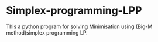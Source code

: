 # Simplex-programming-LPP
This a python program for solving Minimisation using (Big-M method)simplex programming LP.
